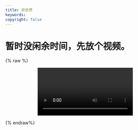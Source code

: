```yaml
---
title: 异世界
keywords: 
copyright: false
---
```



# 暂时没闲余时间，先放个视频。

{% raw %}

<video src="https://cdn.jsdelivr.net/gh/moezx/cdn@3.1.3//The%20Pet%20Girl%20of%20Sakurasou.mp4" controls="controls" style="max-width: 100%; display: block; margin-left: auto; margin-right: auto;">
your browser does not support the video tag
</video>

{% endraw%}